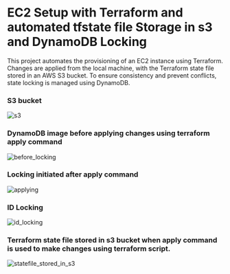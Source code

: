 # EC2 Setup with Terraform and automated tfstate file Storage in s3 and DynamoDB Locking
This project automates the provisioning of an EC2 instance using Terraform. Changes are applied from the local machine, with the Terraform state file stored in an AWS S3 bucket. To ensure consistency and prevent conflicts, state locking is managed using DynamoDB.

### S3 bucket 

![s3](https://github.com/user-attachments/assets/4e0ba52c-a601-4a7b-9686-1e87b0070cdf)


### DynamoDB image before applying changes using terraform apply command 
![before_locking](https://github.com/user-attachments/assets/827f1f72-3253-44a0-abcb-ef7113e02dad)

### Locking initiated after apply command
![applying](https://github.com/user-attachments/assets/49ac9cbf-bbbc-4132-85a7-1a79c1be6978)
###
### ID Locking
![id_locking](https://github.com/user-attachments/assets/0515ca82-9666-4b05-8ecf-30e6e0501112)

### Terraform state file stored in s3 bucket when apply command is used to make changes using terraform script.

![statefile_stored_in_s3](https://github.com/user-attachments/assets/2475fc5b-df9b-454b-991e-641d64df0a3e)
